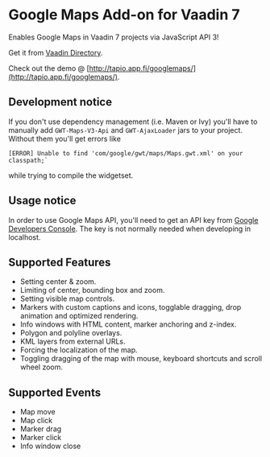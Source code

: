 # Google Maps Add-on for Vaadin 7

Enables Google Maps in Vaadin 7 projects via JavaScript API 3!

Get it from [Vaadin Directory](https://vaadin.com/directory#!addon/googlemaps-add-on).

Check out the demo @ [http://tapio.app.fi/googlemaps/](http://tapio.app.fi/googlemaps/). 

## Development notice ##

If you don't use dependency management (i.e. Maven or Ivy) you'll have to manually add `GWT-Maps-V3-Api` and `GWT-AjaxLoader` jars to your project. Without them you'll get errors like

	[ERROR] Unable to find 'com/google/gwt/maps/Maps.gwt.xml' on your classpath;` 
while trying to compile the widgetset.

## Usage notice ##

In order to use Google Maps API, you'll need to get an API key from [Google Developers Console](https://console.developers.google.com/). The key is not normally needed when developing in localhost.

## Supported Features ##

* Setting center & zoom.
* Limiting of center, bounding box and zoom.
* Setting visible map controls.
* Markers with custom captions and icons, togglable dragging, drop animation and optimized rendering.
* Info windows with HTML content, marker anchoring and z-index.
* Polygon and polyline overlays.
* KML layers from external URLs.
* Forcing the localization of the map.
* Toggling dragging of the map with mouse, keyboard shortcuts and scroll wheel zoom.


## Supported Events ##

* Map move
* Map click
* Marker drag
* Marker click
* Info window close